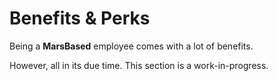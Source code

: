 # Benefits & Perks

Being a __MarsBased__ employee comes with a lot of benefits.

However, all in its due time. This section is a work-in-progress.




